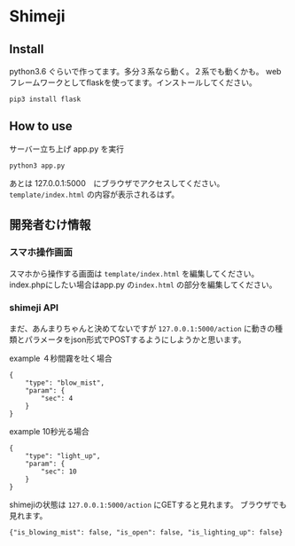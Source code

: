 # Shimeji

## Install
python3.6 ぐらいで作ってます。多分３系なら動く。２系でも動くかも。
webフレームワークとしてflaskを使ってます。インストールしてください。
```
pip3 install flask
```

## How to use
サーバー立ち上げ app.py を実行
```
python3 app.py
```

あとは 127.0.0.1:5000　にブラウザでアクセスしてください。
`template/index.html` の内容が表示されるはず。

## 開発者むけ情報
### スマホ操作画面
スマホから操作する画面は `template/index.html` を編集してください。
index.phpにしたい場合はapp.py の`index.html` の部分を編集してください。

### shimeji API
まだ、あんまりちゃんと決めてないですが
`127.0.0.1:5000/action` に動きの種類とパラメータをjson形式でPOSTするようにしようかと思います。

example ４秒間霧を吐く場合
```angular2
{
    "type": "blow_mist",
    "param": {
        "sec": 4
    }
}
```


example  10秒光る場合
```angular2
{
    "type": "light_up",
    "param": {
        "sec": 10
    }
}
```

shimejiの状態は `127.0.0.1:5000/action` にGETすると見れます。
ブラウザでも見れます。
```angular2
{"is_blowing_mist": false, "is_open": false, "is_lighting_up": false}
```
